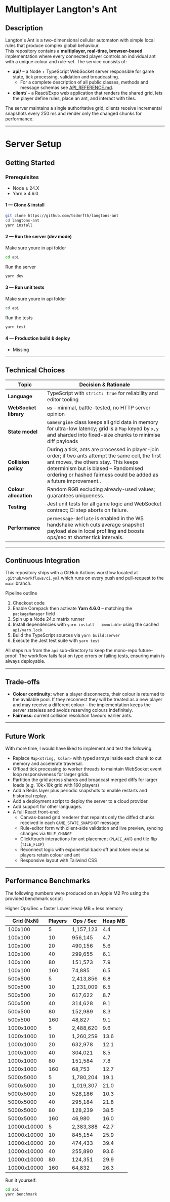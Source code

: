 # Multiplayer Langton's Ant

## Description
Langton's Ant is a two-dimensional cellular automaton with simple local rules that produce complex global behaviour.  
This repository contains a **multiplayer, real-time, browser-based** implementation where every connected player controls an individual ant with a unique colour and rule-set.  The service consists of:

* **api/** – a Node + TypeScript WebSocket server responsible for game state, tick processing, validation and broadcasting.
  - For a complete description of all public classes, methods and message schemas see [API_REFERENCE.md](./api/API_REFERENCE.md).
* **client/** – a React/Expo web application that renders the shared grid, lets the player define rules, place an ant, and interact with tiles.

The server maintains a single authoritative grid; clients receive incremental snapshots every 250 ms and render only the changed chunks for performance.

---
# Server Setup

## Getting Started

### Prerequisites
* Node ≥ 24.X
* Yarn ≥ 4.6.0

#### 1 — Clone & install
```bash
git clone https://github.com/tsdmrfth/langtons-ant
cd langtons-ant
yarn install
```

#### 2 — Run the server (dev mode)
Make sure youre in api folder

```bash
cd api
```

Run the server
```bash
yarn dev
```

#### 3 — Run unit tests
Make sure youre in api folder

```bash
cd api
```

Run the tests
```bash
yarn test
```

#### 4 — Production build & deploy
- Missing

---
## Technical Choices
| Topic | Decision & Rationale |
|-------|----------------------|
| **Language** | TypeScript with `strict: true` for reliability and editor tooling |
| **WebSocket library** | [`ws`](https://github.com/websockets/ws) – minimal, battle-tested, no HTTP server opinion |
| **State model** | `GameEngine` class keeps all grid data in memory for ultra-low latency; grid is a `Map` keyed by `x,y` and sharded into fixed-size chunks to minimise diff payloads |
| **Collision policy** | During a tick, ants are processed in player-join order; if two ants attempt the same cell, the first ant moves, the others stay.  This keeps determinism but is biased – Randomised ordering or hashed fairness could be added as a future improvement..  |
| **Colour allocation** | Random RGB excluding already-used values; guarantees uniqueness. |
| **Testing** | Jest unit tests for all game logic and WebSocket contract; CI step aborts on failure. |
| **Performance** | `permessage-deflate` is enabled in the WS handshake which cuts average snapshot payload size in local profiling and boosts ops/sec at shorter tick intervals. |

---
## Continuous Integration
This repository ships with a GitHub Actions workflow located at `.github/workflows/ci.yml` which runs on every push and pull-request to the `main` branch.

Pipeline outline
1. Checkout code
2. Enable Corepack then activate **Yarn 4.6.0** – matching the `packageManager` field
3. Spin up a Node 24.x matrix runner
4. Install dependencies with `yarn install --immutable` using the cached `api/yarn.lock`
5. Build the TypeScript sources via `yarn build:server`
6. Execute the Jest test suite with `yarn test`

All steps run from the `api` sub-directory to keep the mono-repo future-proof.  The workflow fails fast on type errors or failing tests, ensuring main is always deployable.

---
## Trade-offs 
* **Colour continuity:** when a player disconnects, their colour is returned to the available pool.  If they reconnect they will be treated as a new player and may receive a different colour – the implementation keeps the server stateless and avoids reserving colours indefinitely.
* **Fairness:** current collision resolution favours earlier ants.

---
## Future Work
With more time, I would have liked to implement and test the following:
- Replace `Map<string, Color>` with typed arrays inside each chunk to cut memory and accelerate traversal.
- Offload tick processing to worker threads to maintain WebSocket event loop responsiveness for larger grids.
- Partition the grid across shards and broadcast merged diffs for larger loads (e.g. 10k×10k grid with 160 players)
- Add a Redis layer plus periodic snapshots to enable restarts and historical replay.
- Add a deployment script to deploy the server to a cloud provider.
- Add support for other languages.
- A full React front-end:
  - Canvas-based grid renderer that repaints only the diffed chunks received in each `GAME_STATE_SNAPSHOT` message
  - Rule-editor form with client-side validation and live preview, syncing changes via `RULE_CHANGE`
  - Click/touch interactions for ant placement (`PLACE_ANT`) and tile flip (`TILE_FLIP`)
  - Reconnect logic with exponential back-off and token reuse so players retain colour and ant
  - Responsive layout with Tailwind CSS

---
## Performance Benchmarks
The following numbers were produced on an Apple M2 Pro using the provided benchmark script:

Higher Ops/Sec = faster
Lower Heap MB = less memory

| Grid (NxN) | Players | Ops / Sec | Heap MB |
|------------|---------|-----------|---------|
| 100x100 | 5 | 1,157,123 | 4.4 |
| 100x100 | 10 | 956,145 | 4.7 |
| 100x100 | 20 | 490,156 | 5.6 |
| 100x100 | 40 | 299,655 | 6.1 |
| 100x100 | 80 | 151,573 | 7.9 |
| 100x100 | 160 | 74,885 | 6.5 |
| 500x500 | 5 | 2,413,856 | 6.8 |
| 500x500 | 10 | 1,231,009 | 6.5 |
| 500x500 | 20 | 617,622 | 8.7 |
| 500x500 | 40 | 314,628 | 9.1 |
| 500x500 | 80 | 152,989 | 8.3 |
| 500x500 | 160 | 48,827 | 9.1 |
| 1000x1000 | 5 | 2,488,620 | 9.6 |
| 1000x1000 | 10 | 1,260,259 | 13.6 |
| 1000x1000 | 20 | 632,978 | 12.1 |
| 1000x1000 | 40 | 304,021 | 8.5 |
| 1000x1000 | 80 | 151,584 | 7.8 |
| 1000x1000 | 160 | 68,753 | 12.7 |
| 5000x5000 | 5 | 1,780,204 | 19.1 |
| 5000x5000 | 10 | 1,019,307 | 21.0 |
| 5000x5000 | 20 | 528,186 | 10.3 |
| 5000x5000 | 40 | 295,184 | 21.8 |
| 5000x5000 | 80 | 128,239 | 38.5 |
| 5000x5000 | 160 | 46,980 | 16.0 |
| 10000x10000 | 5 | 2,383,388 | 42.7 |
| 10000x10000 | 10 | 845,154 | 25.9 |
| 10000x10000 | 20 | 474,433 | 39.4 |
| 10000x10000 | 40 | 255,890 | 93.6 |
| 10000x10000 | 80 | 124,351 | 29.9 |
| 10000x10000 | 160 | 64,832 | 26.3 |

Run it yourself:
```bash
cd api
yarn benchmark
```